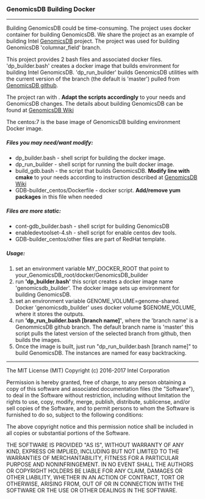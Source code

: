 ### GenomicsDB Building Docker

--------------------

Building GenomicsDB could be time-consuming. The project uses docker container for building GenomicsDB. We share the project as an example of building Intel [GenomicsDB]( https://github.com/Intel-HLS/GenomicsDB/wiki/Compiling-GenomicsDB#building.) project. The project was used for building GenomicsDB 'columnar_field' branch.

This project provides 2 bash files and associated docker files. 'dp_builder.bash' creates a docker image that builds environment for building Intel GenomicsDB. 'dp_run_builder' builds GenomicsDB utilities with the current version of the branch (the default is 'master') pulled from [GenomicsDB github](https://github.com/Intel-HLS/GenomicsDB).

The project ran with . <b>Adapt the scripts accordingly</b> to your needs and GenomicsDB changes. The details about building GenomicsDB can be found at [GenomicsDB Wiki]( https://github.com/Intel-HLS/GenomicsDB/wiki/Compiling-GenomicsDB#building.)

The centos:7 is the base image of GenomicsDB building environment Docker image.

##### Files you may need/want modify:
* dp_builder.bash - shell script for building the docker image.
* dp_run_builder - shell script for running the built docker image.
* build_gdb.bash - the script that builds GenomicsDB. <b>Modify line with cmake</b> to your needs according to instruction described at [GenomicsDB Wiki]( https://github.com/Intel-HLS/GenomicsDB/wiki/Compiling-GenomicsDB#building.)
* GDB-builder_centos/Dockerfile - docker script. <b>Add/remove yum packages</b> in this file when needed

##### Files are more static:
* cont-gdb_builder.bash - shell script for building GenomicsDB
* enabledevtoolset-4.sh - shell script for enable centos dev tools.
* GDB-builder_centos/other files are part of RedHat template.

##### Usage:

1. set an environment variable MY_DOCKER_ROOT that point to your_GenomicsDB_root/docker/GenomicsDB_builder
2. run <b>'dp_builder.bash'</b> this script creates a docker image name 'genomicsdb_builder'. The docker image sets up environment for building GenomicsDB.
3. set an environment variable GENOME_VOLUME=genome-shared. Docker 'genomicsdb_builder' uses docker volume $GENOME_VOLUME, where it stores the outputs.   
4. run <b>'dp_run_builder.bash [branch name]'</b>, 
    where the 'branch name' is a GenommicsDB github branch. The default branch name is 'master'
    this script pulls the latest version of the selected branch from github, then builds the images.
5. Once the image is built, just run "dp_run_builder.bash [branch name]" to build GenomicsDB. The instances are named for easy backtracking.

---------------------------

The MIT License (MIT)
Copyright (c) 2016-2017 Intel Corporation

Permission is hereby granted, free of charge, to any person obtaining a copy of
this software and associated documentation files (the "Software"), to deal in
the Software without restriction, including without limitation the rights to
use, copy, modify, merge, publish, distribute, sublicense, and/or sell copies of
the Software, and to permit persons to whom the Software is furnished to do so,
subject to the following conditions:

The above copyright notice and this permission notice shall be included in all
copies or substantial portions of the Software.

THE SOFTWARE IS PROVIDED "AS IS", WITHOUT WARRANTY OF ANY KIND, EXPRESS OR
IMPLIED, INCLUDING BUT NOT LIMITED TO THE WARRANTIES OF MERCHANTABILITY, FITNESS
FOR A PARTICULAR PURPOSE AND NONINFRINGEMENT. IN NO EVENT SHALL THE AUTHORS OR
COPYRIGHT HOLDERS BE LIABLE FOR ANY CLAIM, DAMAGES OR OTHER LIABILITY, WHETHER
IN AN ACTION OF CONTRACT, TORT OR OTHERWISE, ARISING FROM, OUT OF OR IN
CONNECTION WITH THE SOFTWARE OR THE USE OR OTHER DEALINGS IN THE SOFTWARE.
